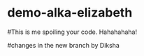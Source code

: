 # demo-alka-elizabeth

#This is me spoiling your code. Hahahahaha!


#changes in the new branch by Diksha